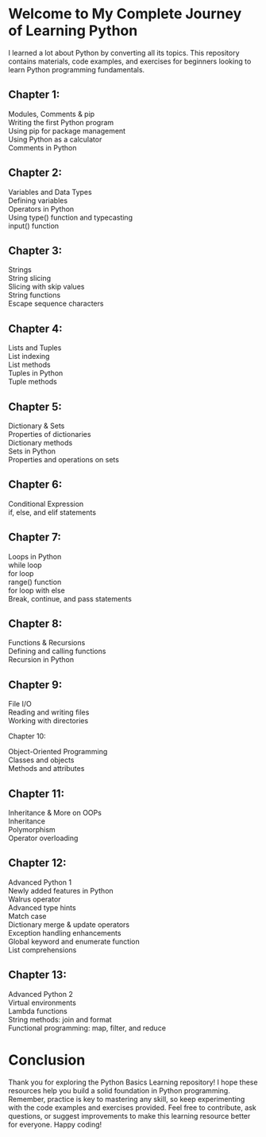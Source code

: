 # Welcome to My Complete Journey of Learning Python

I learned a lot about Python by converting all its topics. This repository contains materials,
code examples, and exercises for beginners looking to learn Python programming fundamentals.

## Chapter 1:

Modules, Comments & pip<br>
Writing the first Python program<br>
Using pip for package management<br>
Using Python as a calculator<br>
Comments in Python<br>

## Chapter 2:

Variables and Data Types<br>
Defining variables<br>
Operators in Python<br>
Using type() function and typecasting<br>
input() function<br>

## Chapter 3:

Strings<br>
String slicing<br>
Slicing with skip values<br>
String functions<br>
Escape sequence characters<br>

## Chapter 4:

Lists and Tuples<br>
List indexing<br>
List methods<br>
Tuples in Python<br>
Tuple methods<br>

## Chapter 5:

Dictionary & Sets<br>
Properties of dictionaries<br>
Dictionary methods<br>
Sets in Python<br>
Properties and operations on sets<br>

## Chapter 6:

Conditional Expression<br>
if, else, and elif statements<br>

## Chapter 7:
Loops in Python<br>
while loop<br>
for loop<br>
range() function<br>
for loop with else<br>
Break, continue, and pass statements<br>

## Chapter 8:

Functions & Recursions<br>
Defining and calling functions<br>
Recursion in Python<br>

## Chapter 9:

File I/O<br>
Reading and writing files<br>
Working with directories<br>

Chapter 10:

Object-Oriented Programming<br>
Classes and objects<br>
Methods and attributes<br>

## Chapter 11:

Inheritance & More on OOPs<br>
Inheritance<br>
Polymorphism<br>
Operator overloading<br>

## Chapter 12:

Advanced Python 1<br>
Newly added features in Python<br>
Walrus operator<br>
Advanced type hints<br>
Match case<br>
Dictionary merge & update operators<br>
Exception handling enhancements<br>
Global keyword and enumerate function<br>
List comprehensions<br>

## Chapter 13:

Advanced Python 2<br>
Virtual environments<br>
Lambda functions<br>
String methods: join and format<br>
Functional programming: map, filter, and reduce<br>

# Conclusion
Thank you for exploring the Python Basics Learning repository! I hope these resources help you build a solid foundation in Python programming.
Remember, practice is key to mastering any skill, so keep experimenting with the code examples and exercises provided.
Feel free to contribute, ask questions, or suggest improvements to make this learning resource better for everyone. Happy coding!
